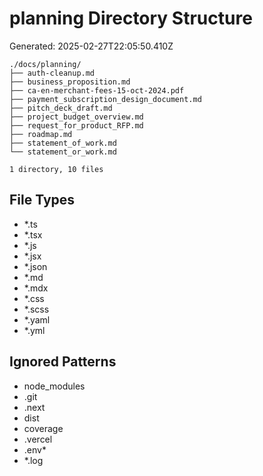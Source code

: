 # planning Directory Structure
Generated: 2025-02-27T22:05:50.410Z

```
./docs/planning/
├── auth-cleanup.md
├── business_proposition.md
├── ca-en-merchant-fees-15-oct-2024.pdf
├── payment_subscription_design_document.md
├── pitch_deck_draft.md
├── project_budget_overview.md
├── request_for_product_RFP.md
├── roadmap.md
├── statement_of_work.md
└── statement_or_work.md

1 directory, 10 files

```

## File Types
- *.ts
- *.tsx
- *.js
- *.jsx
- *.json
- *.md
- *.mdx
- *.css
- *.scss
- *.yaml
- *.yml

## Ignored Patterns
- node_modules
- .git
- .next
- dist
- coverage
- .vercel
- .env*
- *.log
